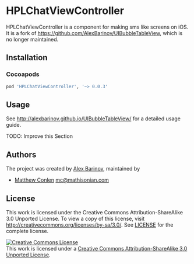 HPLChatViewController
=====================

HPLChatViewController is a component for making sms like screens on iOS. It is a fork of https://github.com/AlexBarinov/UIBubbleTableView, which is no longer maintained.


## Installation

### Cocoapods

```ruby
pod 'HPLChatViewController', '~> 0.0.3'
```

## Usage

See http://alexbarinov.github.io/UIBubbleTableView/ for a detailed usage guide.

TODO: Improve this Section

## Authors

The project was created by [Alex Barinov](https://github.com/AlexBarinov/), maintained by

* [Matthew Conlen](http://www.github.com/mathisonian) mc@mathisonian.com

## License

This work is licensed under the Creative Commons Attribution-ShareAlike 3.0 Unported License. To view a copy of this license, visit http://creativecommons.org/licenses/by-sa/3.0/. 
See [LICENSE](LICENSE) for the complete license.

<a rel="license" href="http://creativecommons.org/licenses/by-sa/3.0/deed.en_US"><img alt="Creative Commons License" style="border-width:0" src="http://i.creativecommons.org/l/by-sa/3.0/88x31.png" /></a><br />This work is licensed under a <a rel="license" href="http://creativecommons.org/licenses/by-sa/3.0/deed.en_US">Creative Commons Attribution-ShareAlike 3.0 Unported License</a>.
